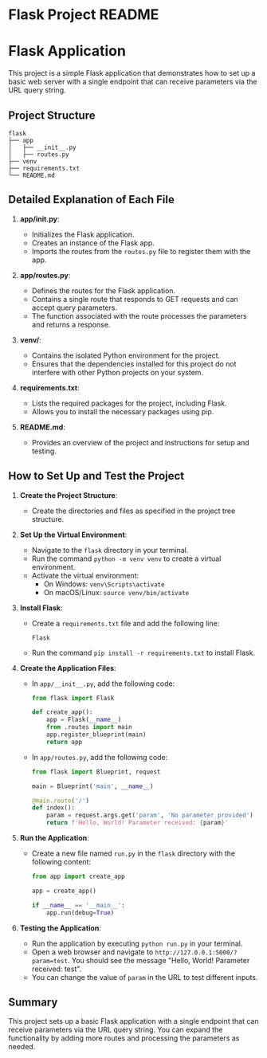 # Flask Project README

# Flask Application

This project is a simple Flask application that demonstrates how to set up a basic web server with a single endpoint that can receive parameters via the URL query string.

## Project Structure

```
flask
├── app
│   ├── __init__.py
│   ├── routes.py
├── venv
├── requirements.txt
└── README.md
```

## Detailed Explanation of Each File

1. **app/__init__.py**:
   - Initializes the Flask application.
   - Creates an instance of the Flask app.
   - Imports the routes from the `routes.py` file to register them with the app.

2. **app/routes.py**:
   - Defines the routes for the Flask application.
   - Contains a single route that responds to GET requests and can accept query parameters.
   - The function associated with the route processes the parameters and returns a response.

3. **venv/**:
   - Contains the isolated Python environment for the project.
   - Ensures that the dependencies installed for this project do not interfere with other Python projects on your system.

4. **requirements.txt**:
   - Lists the required packages for the project, including Flask.
   - Allows you to install the necessary packages using pip.

5. **README.md**:
   - Provides an overview of the project and instructions for setup and testing.

## How to Set Up and Test the Project

1. **Create the Project Structure**:
   - Create the directories and files as specified in the project tree structure.

2. **Set Up the Virtual Environment**:
   - Navigate to the `flask` directory in your terminal.
   - Run the command `python -m venv venv` to create a virtual environment.
   - Activate the virtual environment:
     - On Windows: `venv\Scripts\activate`
     - On macOS/Linux: `source venv/bin/activate`

3. **Install Flask**:
   - Create a `requirements.txt` file and add the following line:
     ```
     Flask
     ```
   - Run the command `pip install -r requirements.txt` to install Flask.

4. **Create the Application Files**:
   - In `app/__init__.py`, add the following code:
     ```python
     from flask import Flask

     def create_app():
         app = Flask(__name__)
         from .routes import main
         app.register_blueprint(main)
         return app
     ```

   - In `app/routes.py`, add the following code:
     ```python
     from flask import Blueprint, request

     main = Blueprint('main', __name__)

     @main.route('/')
     def index():
         param = request.args.get('param', 'No parameter provided')
         return f'Hello, World! Parameter received: {param}'
     ```

5. **Run the Application**:
   - Create a new file named `run.py` in the `flask` directory with the following content:
     ```python
     from app import create_app

     app = create_app()

     if __name__ == '__main__':
         app.run(debug=True)
     ```

6. **Testing the Application**:
   - Run the application by executing `python run.py` in your terminal.
   - Open a web browser and navigate to `http://127.0.0.1:5000/?param=test`. You should see the message "Hello, World! Parameter received: test".
   - You can change the value of `param` in the URL to test different inputs.

## Summary

This project sets up a basic Flask application with a single endpoint that can receive parameters via the URL query string. You can expand the functionality by adding more routes and processing the parameters as needed.
